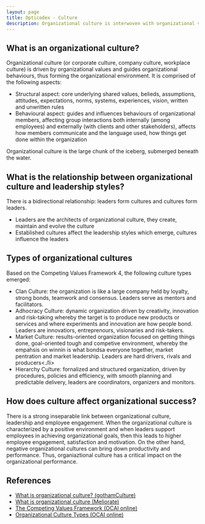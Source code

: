 ```yaml
---
layout: page
title: Opticodex - Culture
description: Organizational culture is interwoven with organizational values and leadership
---
```


<h2>What is an organizational culture?</h2>

Organizational culture (or corporate culture, company culture, workplace culture) is driven by organizational values and guides organizational behaviours, thus forming the organizational environment. It is comprised of the following aspects:

<ul>
	<li>Structural aspect: core underlying shared values, belieds, assumptions, attitudes, expectations, norms, systems, experiences, vision, written and unwritten rules</li>
	<li>Behavioural aspect: guides and influences behaviours of organizational members, affecting group interactions both internally (among employees) and externally (with clients and other stakeholders), affects how members communicate and the language used, how things get done within the organization</li>
</ul>


Organizational culture is the large chunk of the iceberg, submerged beneath the water.

<h2>What is the relationship between organizational culture and leadership styles?</h2>

There is a bidirectional relationship: leaders form cultures and cultures form leaders.

<ul>
	<li>Leaders are the architects of organizational culture, they create, maintain and evolve the culture</li>
	<li>Established cultures affect the leadership styles which emerge, cultures influence the leaders</li>
</ul>

<h2>Types of organizational cultures</h2>

Based on the Competing Values Framework 4, the following culture types emerged:

<ul>
	<li>Clan Culture: the organization is like a large company held by loyalty, strong bonds, teamwork and consensus. Leaders serve as mentors and facilitators.</li>
	<li>Adhocracy Culture: dynamic organization driven by creativity, innovation and risk-taking whereby the target is to produce new products or services and where experiments and innovation are how people bond. Leaders are innovatiors, entreprenours, visionaries and risk-takers.</li>
	<li>Market Culture: results-oriented organization focused on getting things done, goal-oriented tough and competive environment, whereby the empahsis on winnin is what bondsa everyone together, market pentration and market leadership. Leaders are hard drivers, rivals and producers<./li>
	<li>Hierarchy Culture: fornalized and structured organization, driven by procedures, policies and efficiency, with smooth planning and predictable delivery, leaders are coordinators, organizers and monitors.</li>
</ul>

<h2>How does culture affect organizational success?</h2>
 
There is a strong inseparable link between organizational culture, leadership and employee engagement. When the organizational culture is characterized by a positive environment and when leaders support employees in achieving organizational goals, then this leads to higher employee engagement, satisfaction and motivation. On the other hand, negative organizational cultures can bring down productivity and performance. Thus, organiaztional culture has a critical impact on the organizational performance.
  

<h2>References</h2>

<ul>
	<li><a href="https://gothamculture.com/what-is-organizational-culture-definition/" target="_blank">What is organizational culture? (gothamCulture)</a></li>
	<li><a href="https://www.torbenrick.eu/blog/culture/organizational-culture/" target="_blank">What is organizational culture (Meliorate)</a></li>
	<li><a href="https://www.ocai-online.com/about-the-Organizational-Culture-Assessment-Instrument-OCAI/Competing-Values-Framework/" target="_blank">The Competing Values Framework (OCAI online)</a></li>
	<li><a href="https://www.ocai-online.com/about-the-Organizational-Culture-Assessment-Instrument-OCAI/Organizational-Culture-Types" target="_blank">Organizational Culture Types (OCAI online)</a></li>
</ul>
